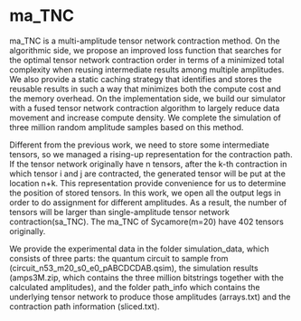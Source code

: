 # ma_TNC
ma_TNC is a multi-amplitude tensor network contraction method. On the algorithmic side, we propose an improved loss function that searches for the optimal tensor network contraction order in terms of a minimized total complexity when reusing intermediate results among multiple amplitudes. We also provide a static caching strategy that identifies and stores the reusable results in such a way that minimizes both the compute cost and the memory overhead. On the implementation side, we build our simulator with a fused tensor network contraction algorithm to largely reduce data movement and increase compute density. We complete the simulation of three million random amplitude samples based on this method.

Different from the previous work, we need to store some intermediate tensors, so we managed a rising-up representation for the contraction path. If the tensor network originally have n tensors, after the k-th contraction in which tensor i and j are contracted, the generated tensor will be put at the location n+k. This representation provide convenience for us to determine the position of stored tensors. In this work, we open all the output legs in order to do assignment for different amplitudes. As a result, the number of tensors will be larger than single-amplitude tensor network contraction(sa_TNC). The ma_TNC of Sycamore(m=20) have 402 tensors originally.

We provide the experimental data in the folder simulation_data, which consists of three parts: the quantum circuit to sample from (circuit_n53_m20_s0_e0_pABCDCDAB.qsim), the simulation results (amps3M.zip, which contains the three million bitstrings together with the calculated amplitudes), and the folder path_info which contains the underlying tensor network to produce those amplitudes (arrays.txt) and the contraction path information (sliced.txt).
